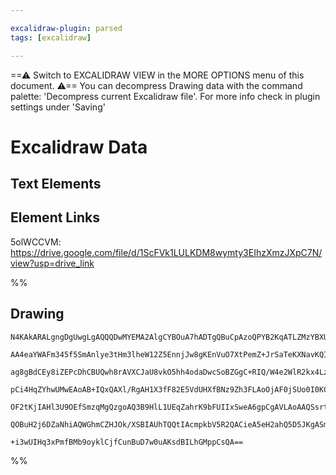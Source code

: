 ```yaml
---

excalidraw-plugin: parsed
tags: [excalidraw]

---
```

==⚠  Switch to EXCALIDRAW VIEW in the MORE OPTIONS menu of this document. ⚠== You can decompress Drawing data with the command palette: 'Decompress current Excalidraw file'. For more info check in plugin settings under 'Saving'



# Excalidraw Data

## Text Elements
## Element Links
5olWCCVM: https://drive.google.com/file/d/1ScFVk1LULKDM8wymty3EIhzXmzJXpC7N/view?usp=drive_link

%%
## Drawing
```compressed-json
N4KAkARALgngDgUwgLgAQQQDwMYEMA2AlgCYBOuA7hADTgQBuCpAzoQPYB2KqATLZMzYBXUtiRoIACyhQ4zZAHoFAc0JRJQgEYA6bGwC2CgF7N6hbEcK4OCtptbErHALRY8RMpWdx8Q1TdIEfARcZgRmBShcZQUebQBGAAYEmjoghH0EDihmbgBtcDBQMBKIEm4IAFY2fAB1AGF6gDUAWVSSyFhECozNBGJiXE1g9tLMbmcANgBOae1JgGYeAHYe

AA4eaYWAFm345f5SmAnlye3tHm3lheW12Z5EnnjJw8gKEnVuO7XtPemZ+JrSaTeKXNavKQIQjKaTceLwn5XeLTRILGYLBZJbYQ6zKEZoRIQ5hQUhsADWCHqNTYpAqAGJ4ghGYzRpBNLhsGTlKShBxiFT8DSKiTrMw4LhAtlWRAAGaEfD4ADKsHx6EEHmlxNJFNqH0k3D4hQEJPJCGVMFVEHV5QhPJhHHCuTQ8QhbHF2DUx2diUJRog3OEcAAksQn

ag8gBdCEy8iZEPcDhCBUQwh8rAVXCJaU8vkO5hh4odaDwcSoBZGgC+RIQ/W4e2WlR2kx4Lz9jBY7C4aGWiWmEPbrE4ADlOGI4dNKrcFhtwX7CMwACLpKC1tAyghhCGaYR8gCiwUy2TDkYhQjggxXxDhyyul1mIOmawWEKIHDJFWksnkSjIhEY2mUNg2DxBBdAMBQ5WCBRiAUeJFWwAAxJoyXiAAZABVVCAGkFxaNYKBgfRYAWXcg0kIwAA19CMAA

pCi4HqZYhwUMwEAoAB+IQxQAXl/RgAH1X3fF82E5VdUHXfBNz9Zh3FLAoOjAF0jSUo0I0KCtwCjOhcDgOBlVwFduELaBJAyUsICIGEoFGBhCDYgAhDkuRzflqVpCQ6RlbyfNs7ARElKAgxXfRlW1Sl3PpZkmSQQ4IH80hAuCjInM5ANeTcwUPPQEUODFCUshsuKEqSkKEPlJUVQs60r2KgLCuS0KTR1PUDTqxKGpCsLTXNS0ar8+rskagAlYR7Ud

OF2tKjIAHl3U9OEfSmzqMgQzgoAQ3B9HlL1UEqZahrK9bFUIIxSweA6gpCgAVLAoAAQSsrt0GCGUisKeLBqujIDNIB7ErYCgzNwK80ETZMPpKlb9F3Pl7oBoGQlB9AJVJKhLsa+G0euksKlc2zZNJBUKK+eJzhWBE1kSZEgWeOLCZqfAAE1uGmXZtDZ2ZlmmJ4JzOA4PqMID9GMtsCCEUtkkmSozlRDSMZC0aMrzMMIHxuLuRIE6zoNX1Sk14hlQ

QOBuH2j6DZaNhiAQWGhmCZHJOk/XSBIAUhTQQtIAcmpkbV5R2QACieA5eH2ahQ5D5JKgASmlYaEGUJMJTx/3cCDhZCV4DPw54bPUCj2P5chr7uopOaoE7MNwfwOKYy2hB47TF2OGUUWiyyO3xJJCWIWwIgTbQbuEAhDh6+4IfXSEKBX1LIei9KOwACsEGwHJFVHuBLet23hnEx3h4+jkK8Ya6gPwNvSi6ar0lXztpX84kDBx7owaTGu/UFMSHY3A

+i3wUIHq3xPmfBMb9oyklCjfCunBuD7w0uAKsdBILhGMppCsQA==
```
%%
